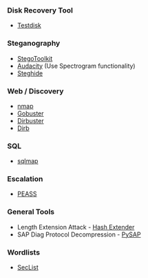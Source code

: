 
### Disk Recovery Tool

- [Testdisk](https://www.cgsecurity.org/wiki/TestDisk)

### Steganography

- [StegoToolkit](https://github.com/DominicBreuker/stego-toolkit)
- [Audacity](https://www.audacityteam.org/) (Use Spectrogram functionality)
- [Steghide](http://steghide.sourceforge.net/index.php)

### Web / Discovery

- [nmap](https://nmap.org/)
- [Gobuster](https://github.com/OJ/gobuster)
- [Dirbuster](https://github.com/KajanM/DirBuster)
- [Dirb](https://tools.kali.org/web-applications/dirb)

### SQL

- [sqlmap](https://github.com/sqlmapproject/sqlmap)

### Escalation

- [PEASS](https://github.com/carlospolop/privilege-escalation-awesome-scripts-suite)

### General Tools

- Length Extension Attack - [Hash Extender](https://github.com/iagox86/hash_extender)
- SAP Diag Protocol Decompression - [PySAP](https://github.com/SecureAuthCorp/pysap)

### Wordlists

- [SecList](https://github.com/danielmiessler/SecLists)
